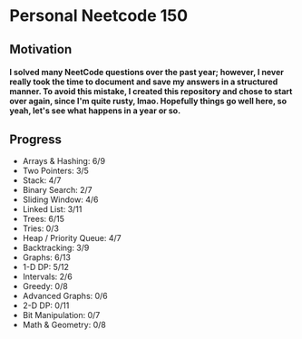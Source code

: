 # Personal Neetcode 150
## Motivation
#### I solved many NeetCode questions over the past year; however, I never really took the time to document and save my answers in a structured manner. To avoid this mistake, I created this repository and chose to start over again, since I'm quite rusty, lmao. Hopefully things go well here, so yeah, let's see what happens in a year or so.

## Progress
- Arrays & Hashing: 6/9
- Two Pointers: 3/5
- Stack: 4/7
- Binary Search: 2/7
- Sliding Window: 4/6
- Linked List: 3/11
- Trees: 6/15
- Tries: 0/3
- Heap / Priority Queue: 4/7
- Backtracking: 3/9
- Graphs: 6/13
- 1-D DP: 5/12
- Intervals: 2/6
- Greedy: 0/8
- Advanced Graphs: 0/6
- 2-D DP: 0/11
- Bit Manipulation: 0/7
- Math & Geometry: 0/8